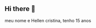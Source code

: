 ## Hi there 👋
meu nome e Hellen cristina, tenho 15 anos

<!--
Sou estudante na escola, E.E parque Jurema 3.
estou desenvolvendo na linguagem GitHub
Here are some ideas to get you started:


- 🌱 I’m currently learning ...
- 👯 I’m looking to collaborate on ...
- 🤔 I’m looking for help with ...
- 💬 Ask me about ...
- 📫 How to reach me: ...
- 😄 Pronouns: ...
- ⚡ Fun fact: ...
-->
